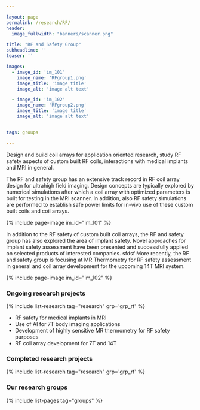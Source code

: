 ```yaml
---

layout: page
permalink: /research/RF/
header:
  image_fullwidth: "banners/scanner.png"

title: "RF and Safety Group"
subheadline: ''
teaser: ''

images:
  - image_id: 'im_101'
    image_name: 'RFgroup1.png'
    image_title: 'image title'
    image_alt: 'image alt text'  

  - image_id: 'im_102'
    image_name: 'RFgroup2.png'
    image_title: 'image title'
    image_alt: 'image alt text'  


tags: groups

---
```


Design and build coil arrays for application oriented research, study RF safety aspects of custom built RF coils, interactions with medical implants and MRI in general.

The RF and safety group has an extensive track record in RF coil array design for ultrahigh field imaging. Design concepts are typically explored by numerical simulations after which a coil array with optimized parameters is built for testing in the MRI scanner. In addition, also RF safety simulations are performed to establish safe power limits for in-vivo use of these custom built coils and coil arrays.

{% include page-image im_id="im_101" %}

In addition to the RF safety of custom built coil arrays, the RF and safety group has also explored the area of implant safety. Novel approaches for implant safety assessment have been presented and successfully applied on selected products of interested companies.
sfdsf
More recently, the RF and safety group is focusing at MR Thermometry for RF safety assessment in general and coil array development for the upcoming 14T MRI system.

{% include page-image im_id="im_102" %}

### Ongoing research projects

{% include list-research tag="research" grp='grp_rf' %}

- RF safety for medical implants in MRI
- Use of AI for 7T body imaging applications
- Development of highly sensitive MR thermometry for RF safety purposes
- RF coil array development for 7T and 14T

### Completed research projects

{% include list-research tag="research" grp='grp_rf' %}

### Our research groups

{% include list-pages tag="groups" %}
